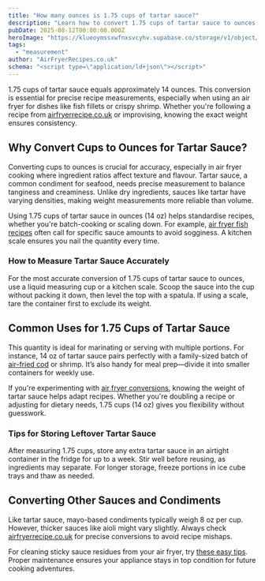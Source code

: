```yaml
---
title: "How many ounces is 1.75 cups of tartar sauce?"
description: "Learn how to convert 1.75 cups of tartar sauce to ounces with our easy guide. Perfect for air fryer recipes and meal prep!"
pubDate: 2025-08-12T00:00:00.000Z
heroImage: "https://klueoymssxwfnxsvcyhv.supabase.co/storage/v1/object/public/md/how-many-ounces-is-1-75-cups-of-tartar-sauce-bcd13963.webp"
tags:
  - "measurement"
author: "AirFryerRecipes.co.uk"
schema: "<script type=\"application/ld+json\"></script>"
---
```


<p>1.75 cups of tartar sauce equals approximately 14 ounces. This conversion is essential for precise recipe measurements, especially when using an air fryer for dishes like fish fillets or crispy shrimp. Whether you're following a recipe from <a href=https://www.airfryerrecipe.co.uk>airfryerrecipe.co.uk</a> or improvising, knowing the exact weight ensures consistency.</p>  

<h2>Why Convert Cups to Ounces for Tartar Sauce?</h2>  
<p>Converting cups to ounces is crucial for accuracy, especially in air fryer cooking where ingredient ratios affect texture and flavour. Tartar sauce, a common condiment for seafood, needs precise measurement to balance tanginess and creaminess. Unlike dry ingredients, sauces like tartar have varying densities, making weight measurements more reliable than volume.</p>  

<p>Using 1.75 cups of tartar sauce in ounces (14 oz) helps standardise recipes, whether you're batch-cooking or scaling down. For example, <a href=https://www.airfryerrecipe.co.uk/recipes>air fryer fish recipes</a> often call for specific sauce amounts to avoid sogginess. A kitchen scale ensures you nail the quantity every time.</p>  

<h3>How to Measure Tartar Sauce Accurately</h3>  
<p>For the most accurate conversion of 1.75 cups of tartar sauce to ounces, use a liquid measuring cup or a kitchen scale. Scoop the sauce into the cup without packing it down, then level the top with a spatula. If using a scale, tare the container first to exclude its weight.</p>  

<h2>Common Uses for 1.75 Cups of Tartar Sauce</h2>  
<p>This quantity is ideal for marinating or serving with multiple portions. For instance, 14 oz of tartar sauce pairs perfectly with a family-sized batch of <a href=https://www.airfryerrecipe.co.uk/recipe-category/cod>air-fried cod</a> or shrimp. It’s also handy for meal prep—divide it into smaller containers for weekly use.</p>  

<p>If you're experimenting with <a href=https://www.airfryerrecipe.co.uk/air-fryer-conversion-chart>air fryer conversions</a>, knowing the weight of tartar sauce helps adapt recipes. Whether you're doubling a recipe or adjusting for dietary needs, 1.75 cups (14 oz) gives you flexibility without guesswork.</p>  

<h3>Tips for Storing Leftover Tartar Sauce</h3>  
<p>After measuring 1.75 cups, store any extra tartar sauce in an airtight container in the fridge for up to a week. Stir well before reusing, as ingredients may separate. For longer storage, freeze portions in ice cube trays and thaw as needed.</p>  

<h2>Converting Other Sauces and Condiments</h2>  
<p>Like tartar sauce, mayo-based condiments typically weigh 8 oz per cup. However, thicker sauces like aioli might vary slightly. Always check <a href=https://www.airfryerrecipe.co.uk>airfryerrecipe.co.uk</a> for precise conversions to avoid recipe mishaps.</p>  

<p>For cleaning sticky sauce residues from your air fryer, try <a href=https://www.airfryerrecipe.co.uk/air-fryer-cleaner>these easy tips</a>. Proper maintenance ensures your appliance stays in top condition for future cooking adventures.</p>